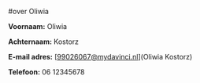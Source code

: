 

#over Oliwia

**Voornaam:** Oliwia

**Achternaam:** Kostorz

**E-mail adres:** [99026067@mydavinci.nl](Oliwia Kostorz)

**Telefoon:** 06 12345678